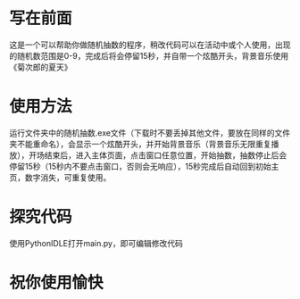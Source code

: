 # 写在前面
这是一个可以帮助你做随机抽数的程序，稍改代码可以在活动中或个人使用，出现的随机数范围是0-9，完成后将会停留15秒，并自带一个炫酷开头，背景音乐使用《菊次郎的夏天》
# 使用方法
运行文件夹中的随机抽数.exe文件（下载时不要丢掉其他文件，要放在同样的文件夹不能重命名），会显示一个炫酷开头，并开始背景音乐（背景音乐无限重复播放），开场结束后，进入主体页面，点击窗口任意位置，开始抽数，抽数停止后会停留15秒（15秒内不要点击窗口，否则会无响应），15秒完成后自动回到初始主页，数字消失，可重复使用。
# 探究代码
使用PythonIDLE打开main.py，即可编辑修改代码
# 祝你使用愉快
